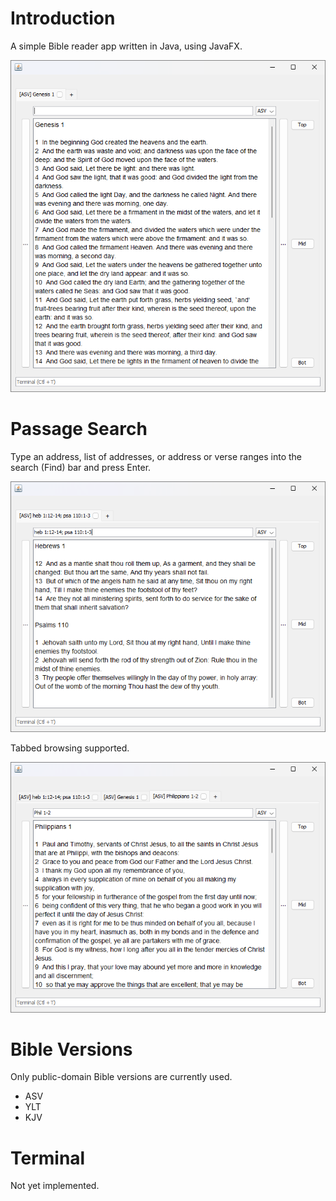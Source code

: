 # Introduction
A simple Bible reader app written in Java, using JavaFX.

![2023_02_13_191815](./res/2023_02_13_191815.png)

# Passage Search
Type an address, list of addresses, or address or verse ranges into the search (Find) bar and press Enter.

![2023_02_13_191948](./res/2023_02_13_191948.png)

Tabbed browsing supported.

![2023_02_13_192050](./res/2023_02_13_192050.png)

# Bible Versions
Only public-domain Bible versions are currently used.

- ASV
- YLT
- KJV

# Terminal
Not yet implemented.

